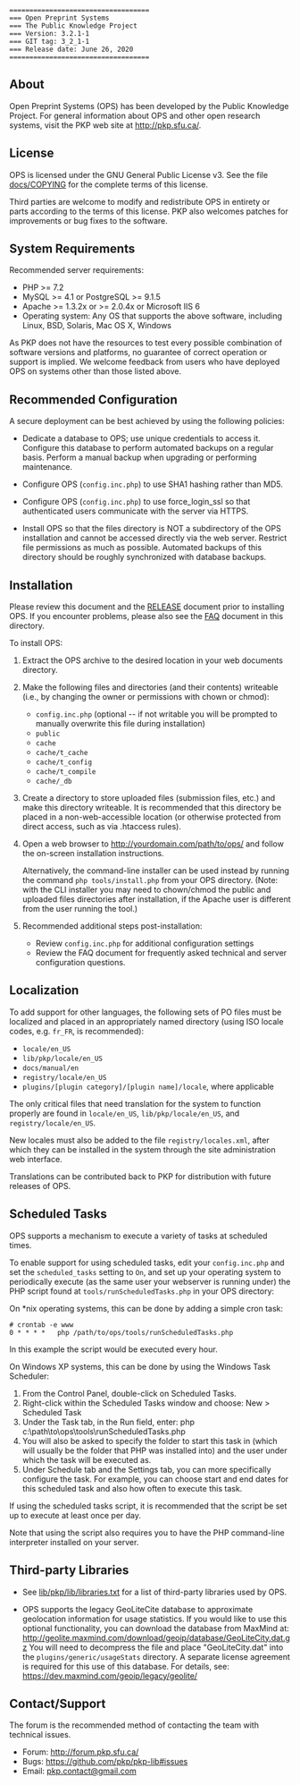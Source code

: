	===================================
	=== Open Preprint Systems
	=== The Public Knowledge Project
	=== Version: 3.2.1-1
	=== GIT tag: 3_2_1-1
	=== Release date: June 26, 2020
	===================================


## About

Open Preprint Systems (OPS) has been developed by the Public Knowledge Project.
For general information about OPS and other open research systems, visit the
PKP web site at <http://pkp.sfu.ca/>.


## License

OPS is licensed under the GNU General Public License v3. See the file
[docs/COPYING](COPYING) for the complete terms of this license.

Third parties are welcome to modify and redistribute OPS in entirety or parts
according to the terms of this license. PKP also welcomes patches for
improvements or bug fixes to the software.


## System Requirements

Recommended server requirements:

* PHP >= 7.2
* MySQL >= 4.1 or PostgreSQL >= 9.1.5
* Apache >= 1.3.2x or >= 2.0.4x or Microsoft IIS 6
* Operating system: Any OS that supports the above software, including
	Linux, BSD, Solaris, Mac OS X, Windows

As PKP does not have the resources to test every possible combination of
software versions and platforms, no guarantee of correct operation or support
is implied. We welcome feedback from users who have deployed OPS on systems
other than those listed above.


## Recommended Configuration

A secure deployment can be best achieved by using the following policies:

* Dedicate a database to OPS; use unique credentials to access it.
	Configure this database to perform automated backups on a regular
	basis. Perform a manual backup when upgrading or performing
	maintenance.

* Configure OPS (`config.inc.php`) to use SHA1 hashing rather than MD5.

* Configure OPS (`config.inc.php`) to use force_login_ssl so that
	authenticated users communicate with the server via HTTPS.

* Install OPS so that the files directory is NOT a subdirectory of
	the OPS installation and cannot be accessed directly via the web
	server. Restrict file permissions as much as possible. Automated
	backups of this directory should be roughly synchronized with
	database backups.


## Installation

Please review this document and the [RELEASE](RELEASE) document prior to installing OPS.
If you encounter problems, please also see the [FAQ](FAQ) document in this directory.

To install OPS:

1. Extract the OPS archive to the desired location in your web
	 documents directory.

2. Make the following files and directories (and their contents)
	 writeable (i.e., by changing the owner or permissions with chown or
	 chmod):
	 
	 * `config.inc.php` (optional -- if not writable you will be prompted
		 to manually overwrite this file during installation)
	 * `public`
	 * `cache`
	 * `cache/t_cache`
	 * `cache/t_config`
	 * `cache/t_compile`
	 * `cache/_db`

3. Create a directory to store uploaded files (submission files, etc.)
	 and make this directory writeable. It is recommended that this
	 directory be placed in a non-web-accessible location (or otherwise
	 protected from direct access, such as via .htaccess rules).
	 
4. Open a web browser to http://yourdomain.com/path/to/ops/ and
	 follow the on-screen installation instructions.
	 
	 Alternatively, the command-line installer can be used instead by
	 running the command `php tools/install.php` from your OPS directory.
	 (Note: with the CLI installer you may need to chown/chmod the public
	 and uploaded files directories after installation, if the Apache
	 user is different from the user running the tool.)

5. Recommended additional steps post-installation:

	 * Review `config.inc.php` for additional configuration settings
	 * Review the FAQ document for frequently asked technical and
		 server configuration questions.


## Localization

To add support for other languages, the following sets of PO files must be
localized and placed in an appropriately named directory (using ISO locale 
codes, e.g. `fr_FR`, is recommended):

* `locale/en_US`
* `lib/pkp/locale/en_US`
* `docs/manual/en`
* `registry/locale/en_US`
* `plugins/[plugin category]/[plugin name]/locale`, where applicable

The only critical files that need translation for the system to function
properly are found in `locale/en_US`, `lib/pkp/locale/en_US`, and
`registry/locale/en_US`.

New locales must also be added to the file `registry/locales.xml`, after which
they can be installed in the system through the site administration web
interface.
	
Translations can be contributed back to PKP for distribution with future
releases of OPS.


## Scheduled Tasks

OPS supports a mechanism to execute a variety of tasks at scheduled times.

To enable support for using scheduled tasks, edit your `config.inc.php` and
set the `scheduled_tasks` setting to `On`, and set up your operating system to
periodically execute (as the same user your webserver is running under) the
PHP script found at `tools/runScheduledTasks.php` in your OPS directory:

On *nix operating systems, this can be done by adding a simple cron task:
```
# crontab -e www
0 * * * *	php /path/to/ops/tools/runScheduledTasks.php
```
In this example the script would be executed every hour.

On Windows XP systems, this can be done by using the Windows Task Scheduler:
1) From the Control Panel, double-click on Scheduled Tasks.
2) Right-click within the Scheduled Tasks window and choose:
	New > Scheduled Task
3) Under the Task tab, in the Run field, enter:
	php c:\path\to\ops\tools\runScheduledTasks.php
4) You will also be asked to specify the folder to start this task in
	 (which will usually be the folder that PHP was installed into) and
	 the user under which the task will be executed as.
5) Under Schedule tab and the Settings tab, you can more specifically
	 configure the task. For example, you can choose start and end dates
	 for this scheduled task and also how often to execute this task.
	   
If using the scheduled tasks script, it is recommended that the script be
set up to execute at least once per day.

Note that using the script also requires you to have the PHP command-line
interpreter installed on your server.


## Third-party Libraries

* See [lib/pkp/lib/libraries.txt](../lib/pkp/lib/libraries.txt) for a list of third-party libraries
	used by OPS.

* OPS supports the legacy GeoLiteCite database to approximate geolocation
	information for usage statistics. If you would like to use this optional
	functionality, you can download the database from MaxMind at:
	http://geolite.maxmind.com/download/geoip/database/GeoLiteCity.dat.gz
	You will need to decompress the file and place "GeoLiteCity.dat" into
	the `plugins/generic/usageStats` directory. A separate license agreement
	is required for this use of this database. For details, see:
	https://dev.maxmind.com/geoip/legacy/geolite/

## Contact/Support

The forum is the recommended method of contacting the team with technical
issues.

* Forum: http://forum.pkp.sfu.ca/
* Bugs: https://github.com/pkp/pkp-lib#issues
* Email: pkp.contact@gmail.com
